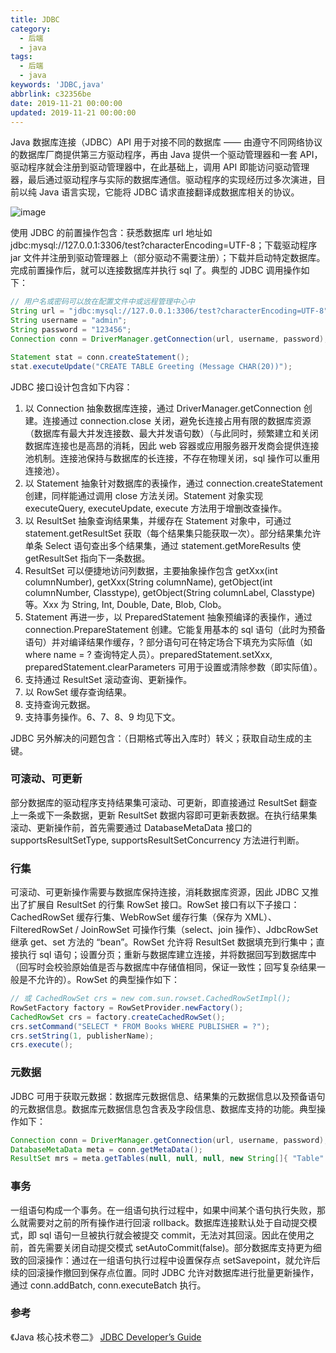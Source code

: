 ```yaml
---
title: JDBC
category:
  - 后端
  - java
tags:
  - 后端
  - java
keywords: 'JDBC,java'
abbrlink: c32356be
date: 2019-11-21 00:00:00
updated: 2019-11-21 00:00:00
---
```


Java 数据库连接（JDBC）API 用于对接不同的数据库 —— 由遵守不同网络协议的数据库厂商提供第三方驱动程序，再由 Java 提供一个驱动管理器和一套 API，驱动程序就会注册到驱动管理器中，在此基础上，调用 API 即能访问驱动管理器，最后通过驱动程序与实际的数据库通信。驱动程序的实现经历过多次演进，目前以纯 Java 语言实现，它能将 JDBC 请求直接翻译成数据库相关的协议。

![image](jdbc.jpeg)

使用 JDBC 的前置操作包含：获悉数据库 url 地址如 jdbc:mysql://127.0.0.1:3306/test?characterEncoding=UTF-8；下载驱动程序 jar 文件并注册到驱动管理器上（部分驱动不需要注册）；下载并启动特定数据库。完成前置操作后，就可以连接数据库并执行 sql 了。典型的 JDBC 调用操作如下：

```java
// 用户名或密码可以放在配置文件中或远程管理中心中
String url = "jdbc:mysql://127.0.0.1:3306/test?characterEncoding=UTF-8";
String username = "admin";
String password = "123456";
Connection conn = DriverManager.getConnection(url, username, password);

Statement stat = conn.createStatement();
stat.executeUpdate("CREATE TABLE Greeting (Message CHAR(20))");
```

JDBC 接口设计包含如下内容：

1. 以 Connection 抽象数据库连接，通过 DriverManager.getConnection 创建。连接通过 connection.close 关闭，避免长连接占用有限的数据库资源（数据库有最大并发连接数、最大并发语句数）（与此同时，频繁建立和关闭数据库连接也是高昂的消耗，因此 web 容器或应用服务器开发商会提供连接池机制。连接池保持与数据库的长连接，不存在物理关闭，sql 操作可以重用连接池）。
2. 以 Statement 抽象针对数据库的表操作，通过 connection.createStatement 创建，同样能通过调用 close 方法关闭。Statement 对象实现 executeQuery, executeUpdate, execute 方法用于增删改查操作。
3. 以 ResultSet 抽象查询结果集，并缓存在 Statement 对象中，可通过 statement.getResultSet 获取（每个结果集只能获取一次）。部分结果集允许单条 Select 语句查出多个结果集，通过 statement.getMoreResults 使 getResultSet 指向下一条数据。
4. ResultSet 可以便捷地访问列数据，主要抽象操作包含 getXxx(int columnNumber), getXxx(String columnName), getObject(int columnNumber, Classtype), getObject(String columnLabel, Classtype) 等。Xxx 为 String, Int, Double, Date, Blob, Clob。
5. Statement 再进一步，以 PreparedStatement 抽象预编译的表操作，通过 connection.PrepareStatement 创建。它能复用基本的 sql 语句（此时为预备语句）并对编译结果作缓存，? 部分语句可在特定场合下填充为实际值（如 where name = ? 查询特定人员）。preparedStatement.setXxx, preparedStatement.clearParameters 可用于设置或清除参数（即实际值）。
6. 支持通过 ResultSet 滚动查询、更新操作。
7. 以 RowSet 缓存查询结果。
8. 支持查询元数据。
9. 支持事务操作。6、7、8、9 均见下文。

JDBC 另外解决的问题包含：（日期格式等出入库时）转义；获取自动生成的主键。

### 可滚动、可更新

部分数据库的驱动程序支持结果集可滚动、可更新，即直接通过 ResultSet 翻查上一条或下一条数据，更新 ResultSet 数据内容即可更新表数据。在执行结果集滚动、更新操作前，首先需要通过 DatabaseMetaData 接口的 supportsResultSetType, supportsResultSetConcurrency 方法进行判断。

### 行集

可滚动、可更新操作需要与数据库保持连接，消耗数据库资源，因此 JDBC 又推出了扩展自 ResultSet 的行集 RowSet 接口。RowSet 接口有以下子接口：CachedRowSet 缓存行集、WebRowSet 缓存行集（保存为 XML）、FilteredRowSet / JoinRowSet 可操作行集（select、join 操作）、JdbcRowSet 继承 get、set 方法的 “bean”。RowSet 允许将 ResultSet 数据填充到行集中；直接执行 sql 语句；设置分页；重新与数据库建立连接，并将数据回写到数据库中（回写时会校验原始值是否与数据库中存储值相同，保证一致性；回写复杂结果一般是不允许的）。RowSet 的典型操作如下：

```java
// 或 CachedRowSet crs = new com.sun.rowset.CachedRowSetImpl();
RowSetFactory factory = RowSetProvider.newFactory();
CachedRowSet crs = factory.createCachedRowSet();
crs.setCommand("SELECT * FROM Books WHERE PUBLISHER = ?");
crs.setString(1, publisherName);
crs.execute();
```

### 元数据

JDBC 可用于获取元数据：数据库元数据信息、结果集的元数据信息以及预备语句的元数据信息。数据库元数据信息包含表及字段信息、数据库支持的功能。典型操作如下：

```java
Connection conn = DriverManager.getConnection(url, username, password);
DatabaseMetaData meta = conn.getMetaData();
ResultSet mrs = meta.getTables(null, null, null, new String[]{ "Table" });// 获取所有表信息
```

### 事务

一组语句构成一个事务。在一组语句执行过程中，如果中间某个语句执行失败，那么就需要对之前的所有操作进行回滚 rollback。数据库连接默认处于自动提交模式，即 sql 语句一旦被执行就会被提交 commit，无法对其回滚。因此在使用之前，首先需要关闭自动提交模式 setAutoCommit(false)。部分数据库支持更为细致的回滚操作：通过在一组语句执行过程中设置保存点 setSavepoint，就允许后续的回滚操作撤回到保存点位置。同时 JDBC 允许对数据库进行批量更新操作，通过 conn.addBatch, conn.executeBatch 执行。

### 参考

《Java 核心技术卷二》
[JDBC Developer’s Guide](https://docs.oracle.com/en/database/oracle/oracle-database/19/jjdbc/toc.htm)